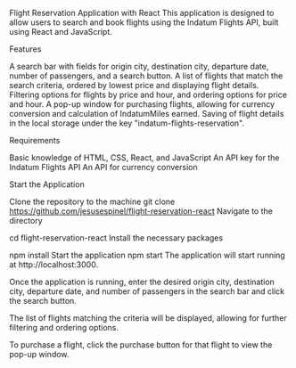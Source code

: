 
Flight Reservation Application with React
This application is designed to allow users to search and book flights using the Indatum Flights API, built using React and JavaScript.

Features

A search bar with fields for origin city, destination city, departure date, number of passengers, and a search button.
A list of flights that match the search criteria, ordered by lowest price and displaying flight details.
Filtering options for flights by price and hour, and ordering options for price and hour.
A pop-up window for purchasing flights, allowing for currency conversion and calculation of IndatumMiles earned.
Saving of flight details in the local storage under the key "indatum-flights-reservation".

Requirements

Basic knowledge of HTML, CSS, React, and JavaScript
An API key for the Indatum Flights API
An API for currency conversion

Start the Application

Clone the repository to the  machine
git clone https://github.com/jesusespinel/flight-reservation-react
Navigate to the directory

cd flight-reservation-react
Install the necessary packages

npm install
Start the application
npm start
The application will start running at http://localhost:3000. 

Once the application is running, enter the desired origin city, destination city, departure date, and number of passengers in the search bar and click the search button. 

The list of flights matching the criteria will be displayed, allowing for further filtering and ordering options.

To purchase a flight, click the purchase button for that flight to view the pop-up window.
